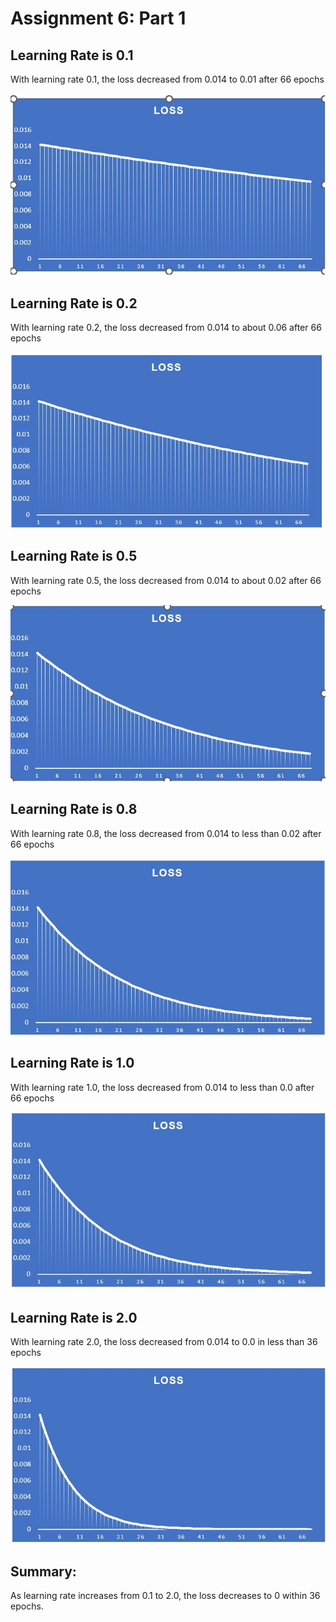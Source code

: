 # Assignment 6: Part 1

## Learning Rate is 0.1
With learning rate 0.1, the loss decreased from 0.014 to 0.01 after 66 epochs

![Alt text](S6img01.jpg)

## Learning Rate is 0.2
With learning rate 0.2, the loss decreased from 0.014 to about 0.06 after 66 epochs

![Alt text](S6img02.jpg)

## Learning Rate is 0.5
With learning rate 0.5, the loss decreased from 0.014 to about 0.02 after 66 epochs

![Alt text](S6img05.jpg)

## Learning Rate is 0.8
With learning rate 0.8, the loss decreased from 0.014 to less than 0.02 after 66 epochs

![Alt text](S6img08.jpg)

## Learning Rate is 1.0
With learning rate 1.0, the loss decreased from 0.014 to less than 0.0 after 66 epochs

![Alt text](S6img10.jpg)

## Learning Rate is 2.0
With learning rate 2.0, the loss decreased from 0.014 to 0.0 in less than 36 epochs

![Alt text](S6img20.jpg)


## Summary:
As learning rate increases from 0.1 to 2.0, the loss decreases to 0 within 36 epochs.

